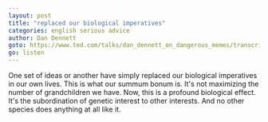 ```yaml
---
layout: post
title: "replaced our biological imperatives"
categories: english serious advice
author: Dan Dennett
goto: https://www.ted.com/talks/dan_dennett_on_dangerous_memes/transcript?language=en#t-309000
go: listen
---
```

One set of ideas or another have simply replaced our biological imperatives in our own lives. This is what our summum bonum is. It's not maximizing the number of grandchildren we have. Now, this is a profound biological effect. It's the subordination of genetic interest to other interests. And no other species does anything at all like it.
